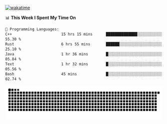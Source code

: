 [![wakatime](https://wakatime.com/badge/user/384f91c6-4eee-411f-8f3b-1b691f58a544.svg)](https://wakatime.com/@384f91c6-4eee-411f-8f3b-1b691f58a544)

<!--START_SECTION:waka-->
📊 **This Week I Spent My Time On** 

```text
💬 Programming Languages: 
C++                      15 hrs 15 mins      ██████████████░░░░░░░░░░░   55.30 % 
Rust                     6 hrs 55 mins       ██████░░░░░░░░░░░░░░░░░░░   25.10 % 
Java                     1 hr 36 mins        █░░░░░░░░░░░░░░░░░░░░░░░░   05.84 % 
Text                     1 hr 32 mins        █░░░░░░░░░░░░░░░░░░░░░░░░   05.56 % 
Bash                     45 mins             █░░░░░░░░░░░░░░░░░░░░░░░░   02.74 % 
```


<!--END_SECTION:waka-->

<picture>
  <source media="(prefers-color-scheme: dark)" srcset="https://raw.githubusercontent.com/fuwx295/fuwx295/output/github-contribution-grid-snake-dark.svg">
  <source media="(prefers-color-scheme: light)" srcset="https://raw.githubusercontent.com/fuwx295/fuwx295/output/github-contribution-grid-snake.svg">
  <img alt="github contribution grid snake animation" src="https://raw.githubusercontent.com/fuwx295/fuwx295/output/github-contribution-grid-snake.svg">
</picture>
